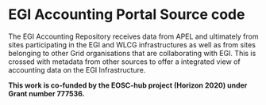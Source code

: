 # EGI Accounting Portal Source code
The EGI Accounting Repository receives data from APEL and ultimately from sites participating in the EGI and WLCG infrastructures as well as from sites belonging to other Grid organisations that are collaborating with EGI. This is crossed with metadata from other sources to offer a integrated view of accounting data on the EGI Infrastructure.

**This work is co-funded by the EOSC-hub project (Horizon 2020) under Grant number 777536.**
